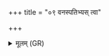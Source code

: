+++
title = "०९ वनस्पतिभ्यस् त्वा"

+++
<details><summary>मूलम् (GR)</summary>

वनस्पतिभ्यस् त्वा (…) ॥
</details>